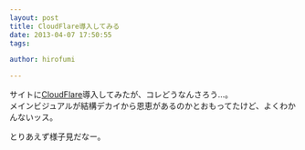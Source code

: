 ```yaml
---
layout: post
title: CloudFlare導入してみる
date: 2013-04-07 17:50:55
tags:

author: hirofumi

---
```

サイトに[CloudFlare](https://www.cloudflare.com/)導入してみたが、コレどうなんさろう…。  
メインビジュアルが結構デカイから恩恵があるのかとおもってたけど、よくわかんないッス。

とりあえず様子見だなー。